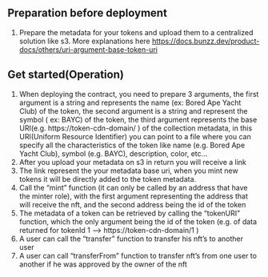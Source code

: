 ## Preparation before deployment
1. Prepare the metadata for your tokens and upload them to a centralized solution like s3. More explanations here https://docs.bunzz.dev/product-docs/others/uri-argument-base-token-uri

## Get started(Operation)
1. When deploying the contract, you need to prepare 3 arguments, the first argument is a string and represents the name (ex: Bored Ape Yacht Club) of the token, the second argument is a string and represent the symbol ( ex: BAYC) of the token, the third argument represents the base URI(e.g. https://token-cdn-domain/ ) of the collection metadata, in this URI(Uniform Resource Identifier) you can point to a file where you can specify all the characteristics of the token like name (e.g. Bored Ape Yacht Club), symbol (e.g. BAYC), description, color, etc...
2. After you upload your metadata on s3 in return you will receive a link
3. The link represent the your metadata base uri, when you mint new tokens it will be directly added to the token metadata.
4. Call the “mint” function (it can only be called by an address that have the minter role), with the first argument representing the address that will receive the nft, and the second address being the id of the token
5. The metadata of a token can be retrieved by calling the “tokenURI” function, which the only argument being the id of the token (e.g. of data returned for tokenId 1 --> https://token-cdn-domain/1 )
6. A user can call the “transfer” function to transfer his nft’s to another user
7. A user can call “transferFrom” function to transfer nft’s from one user to another if he was approved by the owner of the nft





